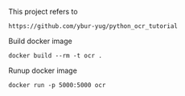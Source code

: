 This project refers to 
```
https://github.com/ybur-yug/python_ocr_tutorial
```

Build docker image

```
docker build --rm -t ocr .
```

Runup docker image
```
docker run -p 5000:5000 ocr
```

